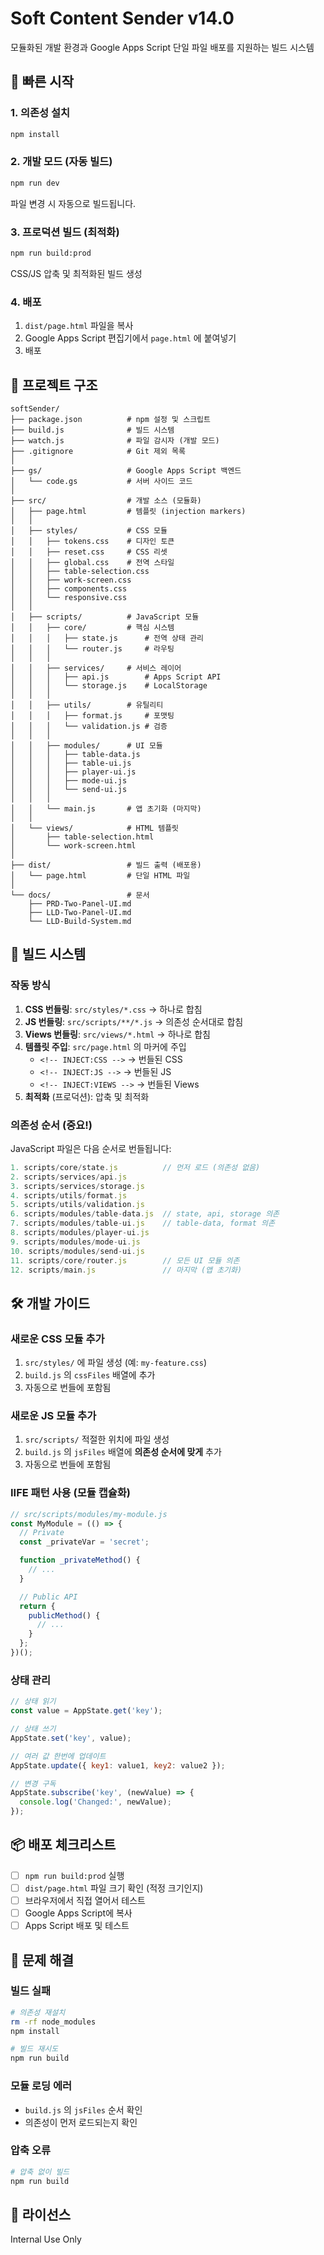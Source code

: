 # Soft Content Sender v14.0

모듈화된 개발 환경과 Google Apps Script 단일 파일 배포를 지원하는 빌드 시스템

## 🚀 빠른 시작

### 1. 의존성 설치

```bash
npm install
```

### 2. 개발 모드 (자동 빌드)

```bash
npm run dev
```

파일 변경 시 자동으로 빌드됩니다.

### 3. 프로덕션 빌드 (최적화)

```bash
npm run build:prod
```

CSS/JS 압축 및 최적화된 빌드 생성

### 4. 배포

1. `dist/page.html` 파일을 복사
2. Google Apps Script 편집기에서 `page.html` 에 붙여넣기
3. 배포

## 📁 프로젝트 구조

```
softSender/
├── package.json          # npm 설정 및 스크립트
├── build.js              # 빌드 시스템
├── watch.js              # 파일 감시자 (개발 모드)
├── .gitignore            # Git 제외 목록
│
├── gs/                   # Google Apps Script 백엔드
│   └── code.gs           # 서버 사이드 코드
│
├── src/                  # 개발 소스 (모듈화)
│   ├── page.html         # 템플릿 (injection markers)
│   │
│   ├── styles/           # CSS 모듈
│   │   ├── tokens.css    # 디자인 토큰
│   │   ├── reset.css     # CSS 리셋
│   │   ├── global.css    # 전역 스타일
│   │   ├── table-selection.css
│   │   ├── work-screen.css
│   │   ├── components.css
│   │   └── responsive.css
│   │
│   ├── scripts/          # JavaScript 모듈
│   │   ├── core/         # 핵심 시스템
│   │   │   ├── state.js      # 전역 상태 관리
│   │   │   └── router.js     # 라우팅
│   │   │
│   │   ├── services/     # 서비스 레이어
│   │   │   ├── api.js        # Apps Script API
│   │   │   └── storage.js    # LocalStorage
│   │   │
│   │   ├── utils/        # 유틸리티
│   │   │   ├── format.js     # 포맷팅
│   │   │   └── validation.js # 검증
│   │   │
│   │   ├── modules/      # UI 모듈
│   │   │   ├── table-data.js
│   │   │   ├── table-ui.js
│   │   │   ├── player-ui.js
│   │   │   ├── mode-ui.js
│   │   │   └── send-ui.js
│   │   │
│   │   └── main.js       # 앱 초기화 (마지막)
│   │
│   └── views/            # HTML 템플릿
│       ├── table-selection.html
│       └── work-screen.html
│
├── dist/                 # 빌드 출력 (배포용)
│   └── page.html         # 단일 HTML 파일
│
└── docs/                 # 문서
    ├── PRD-Two-Panel-UI.md
    ├── LLD-Two-Panel-UI.md
    └── LLD-Build-System.md
```

## 🔧 빌드 시스템

### 작동 방식

1. **CSS 번들링**: `src/styles/*.css` → 하나로 합침
2. **JS 번들링**: `src/scripts/**/*.js` → 의존성 순서대로 합침
3. **Views 번들링**: `src/views/*.html` → 하나로 합침
4. **템플릿 주입**: `src/page.html` 의 마커에 주입
   - `<!-- INJECT:CSS -->` → 번들된 CSS
   - `<!-- INJECT:JS -->` → 번들된 JS
   - `<!-- INJECT:VIEWS -->` → 번들된 Views
5. **최적화** (프로덕션): 압축 및 최적화

### 의존성 순서 (중요!)

JavaScript 파일은 다음 순서로 번들됩니다:

```javascript
1. scripts/core/state.js          // 먼저 로드 (의존성 없음)
2. scripts/services/api.js
3. scripts/services/storage.js
4. scripts/utils/format.js
5. scripts/utils/validation.js
6. scripts/modules/table-data.js  // state, api, storage 의존
7. scripts/modules/table-ui.js    // table-data, format 의존
8. scripts/modules/player-ui.js
9. scripts/modules/mode-ui.js
10. scripts/modules/send-ui.js
11. scripts/core/router.js        // 모든 UI 모듈 의존
12. scripts/main.js               // 마지막 (앱 초기화)
```

## 🛠️ 개발 가이드

### 새로운 CSS 모듈 추가

1. `src/styles/` 에 파일 생성 (예: `my-feature.css`)
2. `build.js` 의 `cssFiles` 배열에 추가
3. 자동으로 번들에 포함됨

### 새로운 JS 모듈 추가

1. `src/scripts/` 적절한 위치에 파일 생성
2. `build.js` 의 `jsFiles` 배열에 **의존성 순서에 맞게** 추가
3. 자동으로 번들에 포함됨

### IIFE 패턴 사용 (모듈 캡슐화)

```javascript
// src/scripts/modules/my-module.js
const MyModule = (() => {
  // Private
  const _privateVar = 'secret';

  function _privateMethod() {
    // ...
  }

  // Public API
  return {
    publicMethod() {
      // ...
    }
  };
})();
```

### 상태 관리

```javascript
// 상태 읽기
const value = AppState.get('key');

// 상태 쓰기
AppState.set('key', value);

// 여러 값 한번에 업데이트
AppState.update({ key1: value1, key2: value2 });

// 변경 구독
AppState.subscribe('key', (newValue) => {
  console.log('Changed:', newValue);
});
```

## 📦 배포 체크리스트

- [ ] `npm run build:prod` 실행
- [ ] `dist/page.html` 파일 크기 확인 (적정 크기인지)
- [ ] 브라우저에서 직접 열어서 테스트
- [ ] Google Apps Script에 복사
- [ ] Apps Script 배포 및 테스트

## 🐛 문제 해결

### 빌드 실패

```bash
# 의존성 재설치
rm -rf node_modules
npm install

# 빌드 재시도
npm run build
```

### 모듈 로딩 에러

- `build.js` 의 `jsFiles` 순서 확인
- 의존성이 먼저 로드되는지 확인

### 압축 오류

```bash
# 압축 없이 빌드
npm run build
```

## 📝 라이선스

Internal Use Only
